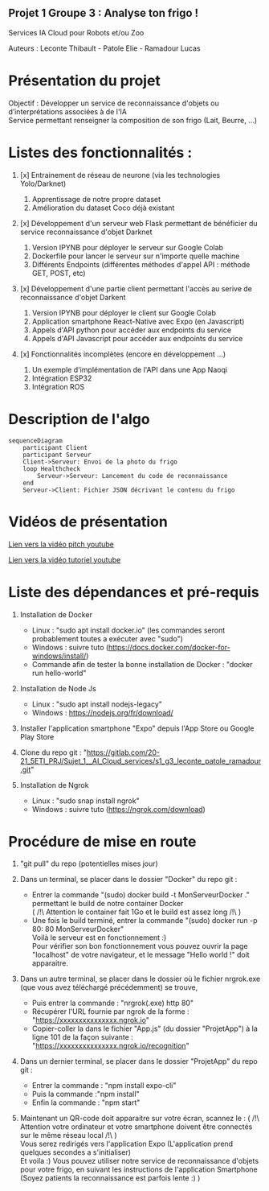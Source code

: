 ## Projet 1 Groupe 3 : Analyse ton frigo !
Services IA Cloud pour Robots et/ou Zoo

Auteurs : Leconte Thibault - Patole Elie - Ramadour Lucas

# Présentation du projet 
Objectif : Développer un service de reconnaissance d'objets ou d’interprétations associées à de l'IA  
Service permettant renseigner la composition de son frigo (Lait, Beurre, ...)

# Listes des fonctionnalités :

1. [x] Entrainement de réseau de neurone (via les technologies Yolo/Darknet)
    1. Apprentissage de notre propre dataset
    2. Amélioration du dataset Coco déjà existant  
  
2. [x] Développement d'un serveur web Flask permettant de bénéficier du service reconnaissance d'objet Darknet
    1. Version IPYNB pour déployer le serveur sur Google Colab
    2. Dockerfile pour lancer le serveur sur n'importe quelle machine
    3. Différents Endpoints (différentes méthodes d'appel API : méthode GET, POST, etc)  
  
3. [x] Développement d'une partie client permettant l'accès au serive de reconnaissance d'objet Darkent
    1. Version IPYNB pour déployer le client sur Google Colab
    2. Application smartphone React-Native avec Expo (en Javascript)
    3. Appels d'API python pour accéder aux endpoints du service
    4. Appels d'API Javascript pour accéder aux endpoints du service  
  
4. [x] Fonctionnalités incomplètes (encore en développement ...)
    1. Un exemple d'implémentation de l'API dans une App Naoqi
    2. Intégration ESP32
    3. Intégration ROS  

# Description de l'algo

```mermaid
sequenceDiagram
    participant Client
    participant Serveur
    Client->Serveur: Envoi de la photo du frigo
    loop Healthcheck
        Serveur->Serveur: Lancement du code de reconnaissance
    end
    Serveur->Client: Fichier JSON décrivant le contenu du frigo
```

# Vidéos de présentation

[Lien vers la vidéo pitch youtube](url)

[Lien vers la vidéo tutoriel youtube](url)

# Liste des dépendances et pré-requis

1. Installation de Docker
    - Linux : "sudo apt install docker.io" (les commandes seront probablement toutes a exécuter avec "sudo")
    - Windows : suivre tuto (https://docs.docker.com/docker-for-windows/install/)
    - Commande afin de tester la bonne installation de Docker : "docker run hello-world"  

2. Installation de Node Js  
    - Linux : "sudo apt install nodejs-legacy"
    - Windows : https://nodejs.org/fr/download/
  
3. Installer l'application smartphone "Expo" depuis l'App Store ou Google Play Store  
  
4. Clone du repo git : "https://gitlab.com/20-21_5ETI_PRJ/Sujet_1__AI_Cloud_services/s1_g3_leconte_patole_ramadour.git"  
  
5. Installation de Ngrok
    - Linux : "sudo snap install ngrok"
    - Windows : suivre tuto (https://ngrok.com/download)  

# Procédure de mise en route

1. "git pull" du repo (potentielles mises jour)  
  
2. Dans un terminal, se placer dans le dossier "Docker" du repo git :
    - Entrer la commande "(sudo) docker build -t MonServeurDocker ." permettant le build de notre container Docker  
    ( /!\ Attention le container fait 1Go et le build est assez long /!\ )  
    - Une fois le build terminé, entrer la commande "(sudo) docker run -p 80: 80 MonServeurDocker"  
    Voilà le serveur est en fonctionnement :)   
    Pour vérifier son bon fonctionnement vous pouvez ouvrir la page "localhost" de votre navigateur, et le message "Hello world !" doit apparaitre.  
  
3. Dans un autre terminal, se placer dans le dossier où le fichier nrgrok.exe (que vous avez téléchargé précédemment) se trouve,  
    - Puis entrer la commande : "nrgrok(.exe) http 80"  
    - Récupérer l'URL fournie par ngrok de la forme : "https://xxxxxxxxxxxxxxx.ngrok.io"  
    - Copier-coller la dans le fichier "App.js" (du dossier "ProjetApp") à la ligne 101 de la façon suivante :  
        "https://xxxxxxxxxxxxxxx.ngrok.io/recognition"  
  
4. Dans un dernier terminal, se placer dans le dossier "ProjetApp" du repo git :
    - Entrer la commande : "npm install expo-cli"
    - Puis la commande :"npm install"
    - Enfin la commande : "npm start"  
  
5. Maintenant un QR-code doit apparaitre sur votre écran, scannez le : 
    ( /!\ Attention votre ordinateur et votre smartphone doivent être connectés sur le même réseau local /!\ )  
    Vous serez redirigés vers l'application Expo (L'application prend quelques secondes a s'initialiser)  
    Et voila :) Vous pouvez utiliser notre service de reconnaissance d'objets pour votre frigo, en suivant les instructions de l'application Smartphone  
    (Soyez patients la reconnaissance est parfois lente :) )  
